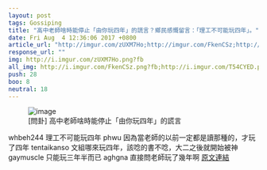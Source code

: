 ```yaml
---
layout: post
tags: Gossiping
title: "高中老師啥時能停止「由你玩四年」的謊言？鄉民感慨留言：「理工不可能玩四年」。"
date: Fri Aug  4 12:36:06 2017 +0800
article_url: "http://imgur.com/zUXM7Ho;http://imgur.com/FkenCSz;http://imgur.com/T54CYED;http://imgur.com/86sdMdo"
response_url: ""
img: http://i.imgur.com/zUXM7Ho.png?fb
all_img: http://i.imgur.com/FkenCSz.png?fb;http://i.imgur.com/T54CYED.png?fb;http://i.imgur.com/86sdMdo.png?fb
push: 28
boo: 8
neutral: 18
---
```


<figure>
<img src="http://i.imgur.com/zUXM7Ho.png?fb" alt="image">
<figcaption>
[問卦] 高中老師啥時能停止「由你玩四年」的謊言
</figcaption>
</figure>



whbeh244
	理工不可能玩四年
phwu
	因為當老師的以前一定都是讀那種的，才玩了四年
tentaikanso
	文組哪來玩四年，該唸的書不唸，大二之後就開始被神
gaymuscle
	只能玩三年半而已
aghgna
	直接問老師玩了幾年啊
<a href = "https://www.ptt.cc/bbs/Gossiping/M.1501821370.A.91C.html">原文連結</a>

